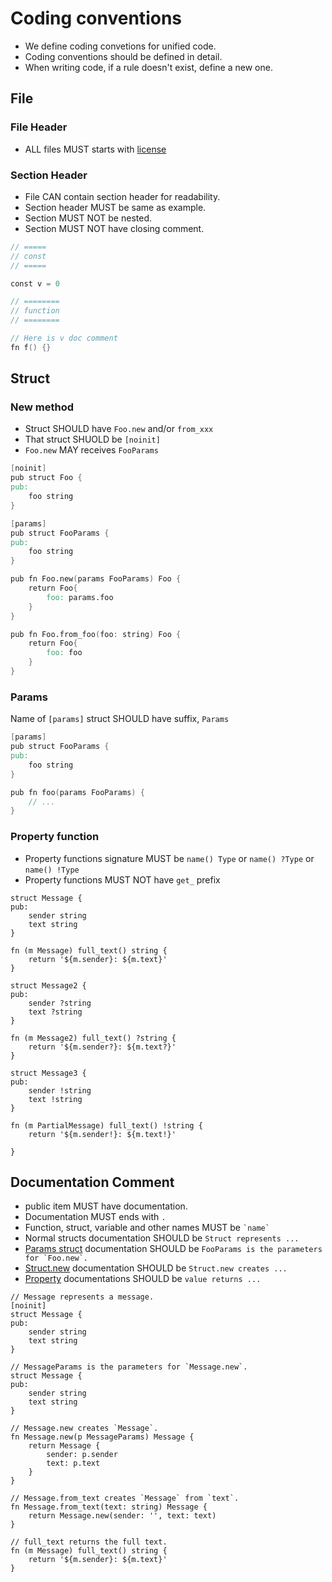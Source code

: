 # Coding conventions

- We define coding convetions for unified code.
- Coding conventions should be defined in detail.
- When writing code, if a rule doesn't exist, define a new one.

## File

### File Header

- ALL files MUST starts with [license](../snippets/license.vv)

### Section Header

- File CAN contain section header for readability.
- Section header MUST be same as example.
- Section MUST NOT be nested.
- Section MUST NOT have closing comment.

```v
// =====
// const
// =====

const v = 0

// ========
// function
// ========

// Here is v doc comment
fn f() {}
```

## Struct

### New method

- Struct SHOULD have `Foo.new` and/or `from_xxx`
- That struct SHUOLD be `[noinit]`
- `Foo.new` MAY receives `FooParams`

```v
[noinit]
pub struct Foo {
pub:
    foo string
}

[params]
pub struct FooParams {
pub:
    foo string
}

pub fn Foo.new(params FooParams) Foo {
    return Foo{
        foo: params.foo
    }
}

pub fn Foo.from_foo(foo: string) Foo {
    return Foo{
        foo: foo
    }
}
```

### Params

Name of `[params]` struct SHOULD have suffix, `Params`

```v
[params]
pub struct FooParams {
pub:
    foo string
}

pub fn foo(params FooParams) {
    // ...
}
```

### Property function

- Property functions signature MUST be `name() Type` or `name() ?Type` or `name() !Type`
- Property functions MUST NOT have `get_` prefix

```
struct Message {
pub:
    sender string
    text string
}

fn (m Message) full_text() string {
    return '${m.sender}: ${m.text}'
}

struct Message2 {
pub:
    sender ?string
    text ?string
}

fn (m Message2) full_text() ?string {
    return '${m.sender?}: ${m.text?}'
}

struct Message3 {
pub:
    sender !string
    text !string
}

fn (m PartialMessage) full_text() !string {
    return '${m.sender!}: ${m.text!}'

}

```

## Documentation Comment

- public item MUST have documentation.
- Documentation MUST ends with `.`
- Function, struct, variable and other names MUST be `` `name` ``
- Normal structs documentation SHOULD be `Struct represents ...`
- [Params struct](#params) documentation SHOULD be ``FooParams is the parameters for `Foo.new`. ``
- [Struct.new](#new-method) documentation SHOULD be `Struct.new creates ...`
- [Property](#property-function) documentations SHOULD be `value returns ...`


```
// Message represents a message.
[noinit]
struct Message {
pub:
    sender string
    text string
}

// MessageParams is the parameters for `Message.new`.
struct Message {
pub:
    sender string
    text string
}

// Message.new creates `Message`.
fn Message.new(p MessageParams) Message {
    return Message {
        sender: p.sender
        text: p.text
    }
}

// Message.from_text creates `Message` from `text`.
fn Message.from_text(text: string) Message {
    return Message.new(sender: '', text: text)
}

// full_text returns the full text.
fn (m Message) full_text() string {
    return '${m.sender}: ${m.text}'
}
```
